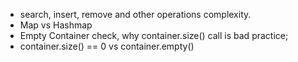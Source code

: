 - search, insert, remove and other operations complexity. 
-  Map vs Hashmap 
-  Empty Container check, why container.size() call is bad practice;
-  container.size() == 0 vs container.empty()  